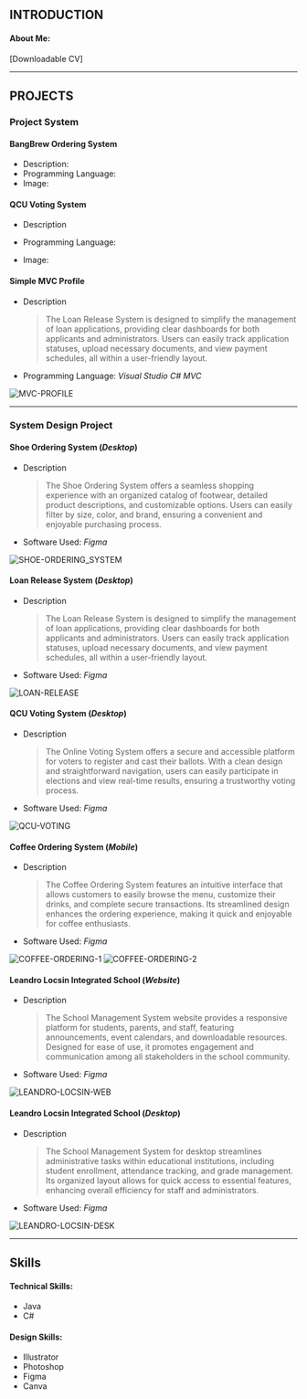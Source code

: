 ## INTRODUCTION
#### About Me:
[Downloadable CV]

___

## PROJECTS

### Project System
#### BangBrew Ordering System
- Description:
- Programming Language:
- Image:

#### QCU Voting System
- Description
  
  >
- Programming Language:
- Image:

#### Simple MVC Profile
- Description
  
  > The Loan Release System is designed to simplify the management of loan applications, providing clear dashboards for both applicants and administrators. Users can easily track application statuses, upload necessary documents, and view payment schedules, all within a user-friendly layout.
  
- Programming Language: *Visual Studio C# MVC*
  
![MVC-PROFILE](assets/MVC-PROFILE.png)

___

### **System Design Project**
#### Shoe Ordering System (_Desktop_)
- Description
  
  > The Shoe Ordering System offers a seamless shopping experience with an organized catalog of footwear, detailed product descriptions, and customizable options. Users can easily filter by size, color, and brand, ensuring a convenient and enjoyable purchasing process.
  
- Software Used: *Figma*
  
![SHOE-ORDERING_SYSTEM](assets/SHOE-ORDERING-SYSTEM.png)

#### **Loan Release System** (_Desktop_)
- Description
  
  > The Loan Release System is designed to simplify the management of loan applications, providing clear dashboards for both applicants and administrators. Users can easily track application statuses, upload necessary documents, and view payment schedules, all within a user-friendly layout.
  
- Software Used: *Figma*

![LOAN-RELEASE](assets/LOAN-RELEASE.png)

#### **QCU Voting System** (_Desktop_)
- Description

  > The Online Voting System offers a secure and accessible platform for voters to register and cast their ballots. With a clean design and straightforward navigation, users can easily participate in elections and view real-time results, ensuring a trustworthy voting process.
  
- Software Used: *Figma*

![QCU-VOTING](assets/QCU-VOTING.png)

#### **Coffee Ordering System** (_Mobile_)
- Description

  > The Coffee Ordering System features an intuitive interface that allows customers to easily browse the menu, customize their drinks, and complete secure transactions. Its streamlined design enhances the ordering experience, making it quick and enjoyable for coffee enthusiasts.
  
- Software Used: *Figma*

![COFFEE-ORDERING-1](assets/COFFEE-ORDERING-2.png)
![COFFEE-ORDERING-2](assets/COFFEE-ORDERING-1.png)
  
#### **Leandro Locsin Integrated School** (_Website_)
- Description

  > The School Management System website provides a responsive platform for students, parents, and staff, featuring announcements, event calendars, and downloadable resources. Designed for ease of use, it promotes engagement and communication among all stakeholders in the school community.
  
- Software Used: *Figma*
  
![LEANDRO-LOCSIN-WEB](assets/LEANDRO-LOCSIN-WEB.png)

#### **Leandro Locsin Integrated School** (_Desktop_)
- Description

  > The School Management System for desktop streamlines administrative tasks within educational institutions, including student enrollment, attendance tracking, and grade management. Its organized layout allows for quick access to essential features, enhancing overall efficiency for staff and administrators.
  
- Software Used: *Figma*
  
![LEANDRO-LOCSIN-DESK](assets/LEANDRO-LOCSIN-DESK.png)

  
___

## Skills
#### Technical Skills:
- Java
- C#

#### Design Skills:
- Illustrator
- Photoshop
- Figma
- Canva




